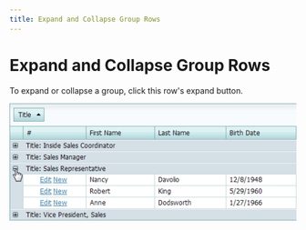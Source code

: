 ```yaml
---
title: Expand and Collapse Group Rows
---
```

# Expand and Collapse Group Rows
To expand or collapse a group, click this row's expand button.

![ASPxGridView_ExpandGroup](../../../images/Img7156.png)